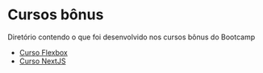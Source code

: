 # Cursos bônus

Diretório contendo o que foi desenvolvido nos cursos bônus do Bootcamp

- [Curso Flexbox](flexbox)
- [Curso NextJS](nextjs)
